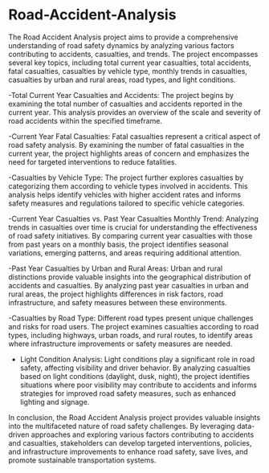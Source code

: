 # Road-Accident-Analysis
The Road Accident Analysis project aims to provide a comprehensive understanding of road safety dynamics by analyzing various factors contributing to accidents, casualties, and trends. The project encompasses several key topics, including total current year casualties, total accidents, fatal casualties, casualties by vehicle type, monthly trends in casualties, casualties by urban and rural areas, road types, and light conditions.

 -Total Current Year Casualties and Accidents:
The project begins by examining the total number of casualties and accidents reported in the current year. This analysis provides an overview of the scale and severity of road accidents within the specified timeframe.

 -Current Year Fatal Casualties:
Fatal casualties represent a critical aspect of road safety analysis. By examining the number of fatal casualties in the current year, the project highlights areas of concern and emphasizes the need for targeted interventions to reduce fatalities.

 -Casualties by Vehicle Type:
The project further explores casualties by categorizing them according to vehicle types involved in accidents. This analysis helps identify vehicles with higher accident rates and informs safety measures and regulations tailored to specific vehicle categories.

 -Current Year Casualties vs. Past Year Casualties Monthly Trend:
Analyzing trends in casualties over time is crucial for understanding the effectiveness of road safety initiatives. By comparing current year casualties with those from past years on a monthly basis, the project identifies seasonal variations, emerging patterns, and areas requiring additional attention.

 -Past Year Casualties by Urban and Rural Areas:
Urban and rural distinctions provide valuable insights into the geographical distribution of accidents and casualties. By analyzing past year casualties in urban and rural areas, the project highlights differences in risk factors, road infrastructure, and safety measures between these environments.

 -Casualties by Road Type:
Different road types present unique challenges and risks for road users. The project examines casualties according to road types, including highways, urban roads, and rural routes, to identify areas where infrastructure improvements or safety measures are needed.

- Light Condition Analysis:
Light conditions play a significant role in road safety, affecting visibility and driver behavior. By analyzing casualties based on light conditions (daylight, dusk, night), the project identifies situations where poor visibility may contribute to accidents and informs strategies for improved road safety measures, such as enhanced lighting and signage.

In conclusion, the Road Accident Analysis project provides valuable insights into the multifaceted nature of road safety challenges. By leveraging data-driven approaches and exploring various factors contributing to accidents and casualties, stakeholders can develop targeted interventions, policies, and infrastructure improvements to enhance road safety, save lives, and promote sustainable transportation systems.






